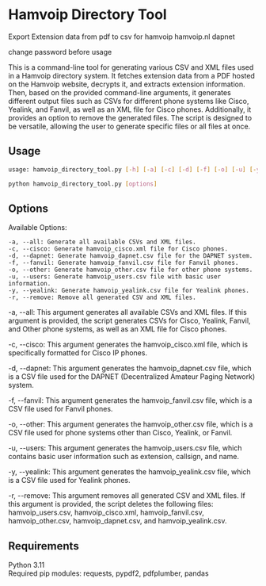 # Hamvoip Directory Tool

Export Extension data from pdf to csv for hamvoip hamvoip.nl dapnet

change password before usage

This is a command-line tool for generating various CSV and XML files used in a Hamvoip directory system. It fetches extension data from a PDF hosted on the Hamvoip website, decrypts it, and extracts extension information. Then, based on the provided command-line arguments, it generates different output files such as CSVs for different phone systems like Cisco, Yealink, and Fanvil, as well as an XML file for Cisco phones. Additionally, it provides an option to remove the generated files. The script is designed to be versatile, allowing the user to generate specific files or all files at once.

## Usage

```bash
usage: hamvoip_directory_tool.py [-h] [-a] [-c] [-d] [-f] [-o] [-u] [-y] [-r]

python hamvoip_directory_tool.py [options]
```
## Options
Available Options:
```
-a, --all: Generate all available CSVs and XML files.
-c, --cisco: Generate hamvoip_cisco.xml file for Cisco phones.
-d, --dapnet: Generate hamvoip_dapnet.csv file for the DAPNET system.
-f, --fanvil: Generate hamvoip_fanvil.csv file for Fanvil phones.
-o, --other: Generate hamvoip_other.csv file for other phone systems.
-u, --users: Generate hamvoip_users.csv file with basic user information.
-y, --yealink: Generate hamvoip_yealink.csv file for Yealink phones.
-r, --remove: Remove all generated CSV and XML files.
```
<text>
-a, --all: This argument generates all available CSVs and XML files. If this argument is provided, the script generates CSVs for Cisco, Yealink, Fanvil, and Other phone systems, as well as an XML file for Cisco phones.

-c, --cisco: This argument generates the hamvoip_cisco.xml file, which is specifically formatted for Cisco IP phones.

-d, --dapnet: This argument generates the hamvoip_dapnet.csv file, which is a CSV file used for the DAPNET (Decentralized Amateur Paging Network) system.

-f, --fanvil: This argument generates the hamvoip_fanvil.csv file, which is a CSV file used for Fanvil phones.

-o, --other: This argument generates the hamvoip_other.csv file, which is a CSV file used for phone systems other than Cisco, Yealink, or Fanvil.

-u, --users: This argument generates the hamvoip_users.csv file, which contains basic user information such as extension, callsign, and name.

-y, --yealink: This argument generates the hamvoip_yealink.csv file, which is a CSV file used for Yealink phones.

-r, --remove: This argument removes all generated CSV and XML files. If this argument is provided, the script deletes the following files: hamvoip_users.csv, hamvoip_cisco.xml, hamvoip_fanvil.csv, hamvoip_other.csv, hamvoip_dapnet.csv, and hamvoip_yealink.csv.
</text>
## Requirements
Python 3.11</br>
Required pip modules: requests, pypdf2, pdfplumber, pandas
